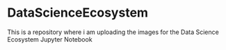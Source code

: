 # DataScienceEcosystem
This is a repository where i am uploading the images for the Data Science Ecosystem Jupyter Notebook

